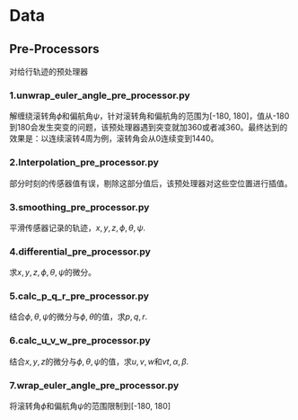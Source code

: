 # Data

## Pre-Processors

对给行轨迹的预处理器

### 1.unwrap_euler_angle_pre_processor.py

解缠绕滚转角$\phi$和偏航角$\psi$，针对滚转角和偏航角的范围为[-180, 180]，值从-180到180会发生突变的问题，该预处理器遇到突变就加360或者减360。最终达到的效果是：以连续滚转4周为例，滚转角会从0连续变到1440。

### 2.Interpolation_pre_processor.py

部分时刻的传感器值有误，剔除这部分值后，该预处理器对这些空位置进行插值。

### 3.smoothing_pre_processor.py

平滑传感器记录的轨迹，$x, y, z, \phi, \theta, \psi$.

### 4.differential_pre_processor.py

求$x, y, z, \phi, \theta, \psi$的微分。

### 5.calc_p_q_r_pre_processor.py

结合$\phi, \theta, \psi$的微分与$\phi, \theta$的值，求$p, q, r$.

### 6.calc_u_v_w_pre_processor.py

结合$x, y, z$的微分与$\phi, \theta, \psi$的值，求$u, v, w$和$vt, \alpha, \beta$.

### 7.wrap_euler_angle_pre_processor.py

将滚转角$\phi$和偏航角$\psi$的范围限制到[-180, 180]

